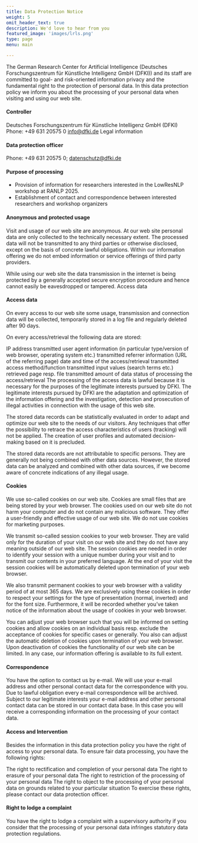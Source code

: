 ```yaml
---
title: Data Protection Notice
weight: 5
omit_header_text: true
description: We'd love to hear from you
featured_image: 'images/lrls.png'
type: page
menu: main

---
```


The German Research Center for Artificial Intelligence (Deutsches Forschungszentrum für Künstliche Intelligenz GmbH (DFKI)) and its staff are committed to goal- and risk-oriented information privacy and the fundamental right to the protection of personal data. In this data protection policy we inform you about the processing of your personal data when visiting and using our web site.

#### Controller
Deutsches Forschungszentrum für Künstliche Intelligenz GmbH (DFKI)
Phone: +49 631 20575 0
info@dfki.de
Legal information

#### Data protection officer
Phone: +49 631 20575 0;
datenschutz@dfki.de

#### Purpose of processing

- Provision of information for researchers interested in the LowResNLP workshop at RANLP 2025.
- Establishment of contact and correspondence between interested researchers and workshop organizers
#### Anonymous and protected usage

Visit and usage of our web site are anonymous. At our web site personal data are only collected to the technically necessary extent. The processed data will not be transmitted to any third parties or otherwise disclosed, except on the basis of concrete lawful obligations. Within our information offering we do not embed information or service offerings of third party providers.

While using our web site the data transmission in the internet is being protected by a generally accepted secure encryption procedure and hence cannot easily be eavesdropped or tampered. Access data

#### Access data

On every access to our web site some usage, transmission and connection data will be collected, temporarily stored in a log file and regularly deleted after 90 days.

On every access/retrieval the following data are stored:

IP address
transmitted user agent information (in particular type/version of web browser, operating system etc.)
transmitted referrer information (URL of the referring page)
date and time of the access/retrieval
transmitted access method/function
transmitted input values (search terms etc.)
retrieved page resp. file
transmitted amount of data
status of processing the access/retrieval
The processing of the access data is lawful because it is necessary for the purposes of the legitimate interests pursued by DFKI. The legitimate interests pursued by DFKI are the adaptation and optimization of the information offering and the investigation, detection and prosecution of illegal activities in connection with the usage of this web site.

The stored data records can be statistically evaluated in order to adapt and optimize our web site to the needs of our visitors. Any techniques that offer the possibility to retrace the access characteristics of users (tracking) will not be applied. The creation of user profiles and automated decision-making based on it is precluded.

The stored data records are not attributable to specific persons. They are generally not being combined with other data sources. However, the stored data can be analyzed and combined with other data sources, if we become aware of concrete indications of any illegal usage.

#### Cookies

We use so-called cookies on our web site. Cookies are small files that are being stored by your web browser. The cookies used on our web site do not harm your computer and do not contain any malicious software. They offer a user-friendly and effective usage of our web site. We do not use cookies for marketing purposes.

We transmit so-called session cookies to your web browser. They are valid only for the duration of your visit on our web site and they do not have any meaning outside of our web site. The session cookies are needed in order to identify your session with a unique number during your visit and to transmit our contents in your preferred language. At the end of your visit the session cookies will be automatically deleted upon termination of your web browser.

We also transmit permanent cookies to your web browser with a validity period of at most 365 days. We are exclusively using these cookies in order to respect your settings for the type of presentation (normal, inverted) and for the font size. Furthermore, it will be recorded whether you’ve taken notice of the information about the usage of cookies in your web browser.

You can adjust your web browser such that you will be informed on setting cookies and allow cookies on an individual basis resp. exclude the acceptance of cookies for specific cases or generally. You also can adjust the automatic deletion of cookies upon termination of your web browser. Upon deactivation of cookies the functionality of our web site can be limited. In any case, our information offering is available to its full extent.

#### Correspondence

You have the option to contact us by e-mail. We will use your e-mail address and other personal contact data for the correspondence with you. Due to lawful obligation every e-mail correspondence will be archived. Subject to our legitimate interests your e-mail address and other personal contact data can be stored in our contact data base. In this case you will receive a corresponding information on the processing of your contact data.

#### Access and Intervention

Besides the information in this data protection policy you have the right of access to your personal data. To ensure fair data processing, you have the following rights:

The right to rectification and completion of your personal data
The right to erasure of your personal data
The right to restriction of the processing of your personal data
The right to object to the processing of your personal data on grounds related to your particular situation
To exercise these rights, please contact our data protection officer.

#### Right to lodge a complaint

You have the right to lodge a complaint with a supervisory authority if you consider that the processing of your personal data infringes statutory data protection regulations.